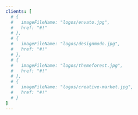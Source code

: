 ```yaml
---
clients: [
  # {
  #   imageFileName: "logos/envato.jpg",
  #   href: "#!"
  # },
  # {
  #   imageFileName: "logos/designmodo.jpg",
  #   href: "#!"
  # },
  # {
  #   imageFileName: "logos/themeforest.jpg",
  #   href: "#!"
  # },
  # {
  #   imageFileName: "logos/creative-market.jpg",
  #   href: "#!"
  # }
]
---
```

